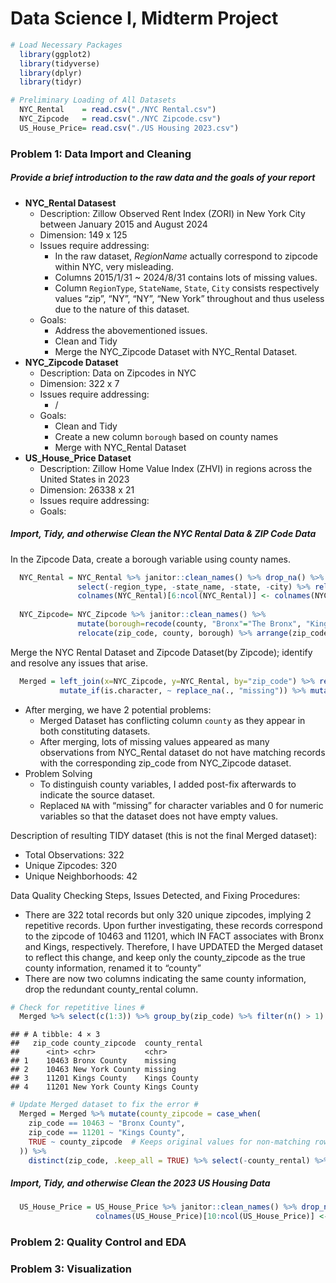 Data Science I, Midterm Project
================

``` r
# Load Necessary Packages
  library(ggplot2)
  library(tidyverse)
  library(dplyr)
  library(tidyr)

# Preliminary Loading of All Datasets
  NYC_Rental    = read.csv("./NYC Rental.csv")
  NYC_Zipcode   = read.csv("./NYC Zipcode.csv")
  US_House_Price= read.csv("./US Housing 2023.csv")
```

### Problem 1: Data Import and Cleaning

##### Provide a brief introduction to the raw data and the goals of your report

- **NYC_Rental Datasest**
  - Description: Zillow Observed Rent Index (ZORI) in New York City
    between January 2015 and August 2024
  - Dimension: 149 x 125
  - Issues require addressing:
    - In the raw dataset, *RegionName* actually correspond to zipcode
      within NYC, very misleading.
    - Columns 2015/1/31 ~ 2024/8/31 contains lots of missing values.
    - Column `RegionType`, `StateName`, `State`, `City` consists
      respectively values “zip”, “NY”, “NY”, “New York” throughout and
      thus useless due to the nature of this dataset.
  - Goals:
    - Address the abovementioned issues.
    - Clean and Tidy
    - Merge the NYC_Zipcode Dataset with NYC_Rental Dataset.
- **NYC_Zipcode Dataset**
  - Description: Data on Zipcodes in NYC
  - Dimension: 322 x 7
  - Issues require addressing:
    - /
  - Goals:
    - Clean and Tidy
    - Create a new column `borough` based on county names
    - Merge with NYC_Rental Dataset
- **US_House_Price Dataset**
  - Description: Zillow Home Value Index (ZHVI) in regions across the
    United States in 2023
  - Dimension: 26338 x 21
  - Issues require addressing:
  - Goals:

##### Import, Tidy, and otherwise Clean the NYC Rental Data & ZIP Code Data

In the Zipcode Data, create a borough variable using county names.

``` r
  NYC_Rental = NYC_Rental %>% janitor::clean_names() %>% drop_na() %>% rename(., "zip_code"="region_name", "county"="county_name") %>% 
               select(-region_type, -state_name, -state, -city) %>% relocate(zip_code) %>% arrange(zip_code)
               colnames(NYC_Rental)[6:ncol(NYC_Rental)] <- colnames(NYC_Rental)[6:ncol(NYC_Rental)] %>% sub("x", "", .) %>% gsub("_", "/", .)
               
  NYC_Zipcode= NYC_Zipcode %>% janitor::clean_names() %>% 
               mutate(borough=recode(county, "Bronx"="The Bronx", "Kings"="Brooklyn", "Queens"="Queens", "New York"="Manhattan", "Richmond"="Staten Island"), county=paste0(county, " County")) %>%
               relocate(zip_code, county, borough) %>% arrange(zip_code)
```

Merge the NYC Rental Dataset and Zipcode Dataset(by Zipcode); identify
and resolve any issues that arise.

``` r
  Merged = left_join(x=NYC_Zipcode, y=NYC_Rental, by="zip_code") %>% rename("county_zipcode"="county.x", "county_rental"="county.y") %>% relocate(zip_code, county_zipcode, county_rental) %>%
           mutate_if(is.character, ~ replace_na(., "missing")) %>% mutate_if(is.numeric, ~ replace_na(., 0))
```

- After merging, we have 2 potential problems:
  - Merged Dataset has conflicting column `county` as they appear in
    both constituting datasets.
  - After merging, lots of missing values appeared as many observations
    from NYC_Rental dataset do not have matching records with the
    corresponding zip_code from NYC_Zipcode dataset.
- Problem Solving
  - To distinguish county variables, I added post-fix afterwards to
    indicate the source dataset.
  - Replaced `NA` with “missing” for character variables and 0 for
    numeric variables so that the dataset does not have empty values.

Description of resulting TIDY dataset (this is not the final Merged
dataset):  
- Total Observations: 322  
- Unique Zipcodes: 320  
- Unique Neighborhoods: 42

Data Quality Checking Steps, Issues Detected, and Fixing Procedures:  
- There are 322 total records but only 320 unique zipcodes, implying 2
repetitive records. Upon further investigating, these records correspond
to the zipcode of 10463 and 11201, which IN FACT associates with Bronx
and Kings, respectively. Therefore, I have UPDATED the Merged dataset to
reflect this change, and keep only the county_zipcode as the true county
information, renamed it to “county”  
- There are now two columns indicating the same county information, drop
the redundant county_rental column.

``` r
# Check for repetitive lines #
  Merged %>% select(c(1:3)) %>% group_by(zip_code) %>% filter(n() > 1) %>% ungroup()
```

    ## # A tibble: 4 × 3
    ##   zip_code county_zipcode  county_rental
    ##      <int> <chr>           <chr>        
    ## 1    10463 Bronx County    missing      
    ## 2    10463 New York County missing      
    ## 3    11201 Kings County    Kings County 
    ## 4    11201 New York County Kings County

``` r
# Update Merged dataset to fix the error #
  Merged = Merged %>% mutate(county_zipcode = case_when(
    zip_code == 10463 ~ "Bronx County",
    zip_code == 11201 ~ "Kings County",
    TRUE ~ county_zipcode  # Keeps original values for non-matching rows
  )) %>%
    distinct(zip_code, .keep_all = TRUE) %>% select(-county_rental) %>% rename("county"="county_zipcode")
```

##### Import, Tidy, and otherwise Clean the 2023 US Housing Data

``` r
  US_House_Price = US_House_Price %>% janitor::clean_names() %>% drop_na()
                   colnames(US_House_Price)[10:ncol(US_House_Price)] <- colnames(US_House_Price)[10:ncol(US_House_Price)] %>% sub("x", "", .) %>% gsub("_", "/", .)
```

### Problem 2: Quality Control and EDA

### Problem 3: Visualization
